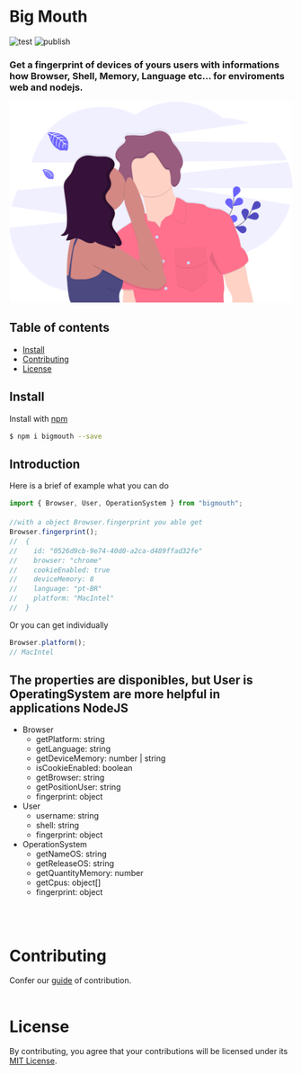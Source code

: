 # Big Mouth

![test](https://github.com/heltonss/Big-Mouth/actions/workflows/test.yml/badge.svg)
![publish](https://github.com/heltonss/Big-Mouth/actions/workflows/publish.yml/badge.svg)

### Get a fingerprint of devices of yours users with informations how Browser, Shell, Memory, Language etc... for enviroments web and nodejs.

![one person tells a secret to another](big_mouth.svg)

## Table of contents

- [Install](#install)
- [Contributing](#contributing)
- [License](#license)

## Install

Install with [npm](https://www.npmjs.com/)

```sh
$ npm i bigmouth --save
```

## Introduction

Here is a brief of example what you can do

```ts
import { Browser, User, OperationSystem } from "bigmouth";

//with a object Browser.fingerprint you able get
Browser.fingerprint();
//  {
//    id: "0526d9cb-9e74-40d0-a2ca-d489ffad32fe"
//    browser: "chrome"
//    cookieEnabled: true
//    deviceMemory: 8
//    language: "pt-BR"
//    platform: "MacIntel"
//  }
```

Or you can get individually

```ts
Browser.platform();
// MacIntel
```

## The properties are disponibles, but User is OperatingSystem are more helpful in applications NodeJS

- Browser
  - getPlatform: string
  - getLanguage: string
  - getDeviceMemory: number | string
  - isCookieEnabled: boolean
  - getBrowser: string
  - getPositionUser: string
  - fingerprint: object
- User
  - username: string
  - shell: string
  - fingerprint: object
- OperationSystem
  - getNameOS: string
  - getReleaseOS: string
  - getQuantityMemory: number
  - getCpus: object[]
  - fingerprint: object

<br/>
<br/>

# Contributing

Confer our [guide](CONTRIBUTING) of contribution.
<br/>
<br/>

# License

By contributing, you agree that your contributions will be licensed under its [MIT License](License).
